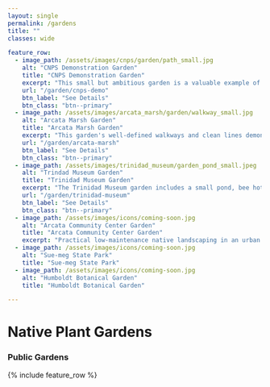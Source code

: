 ```yaml
---
layout: single
permalink: /gardens
title: ""
classes: wide

feature_row:
  - image_path: /assets/images/cnps/garden/path_small.jpg
    alt: "CNPS Demonstration Garden"
    title: "CNPS Demonstration Garden"
    excerpt: "This small but ambitious garden is a valuable example of what homeowners can accomplish on a small suburban lot."
    url: "/garden/cnps-demo"
    btn_label: "See Details"
    btn_class: "btn--primary"
  - image_path: /assets/images/arcata_marsh/garden/walkway_small.jpg
    alt: "Arcata Marsh Garden"
    title: "Arcata Marsh Garden"
    excerpt: "This garden's well-defined walkways and clean lines demonstrate how a native plant landscape can still look tidy and well-maintained."
    url: "/garden/arcata-marsh"
    btn_label: "See Details"
    btn_class: "btn--primary"
  - image_path: /assets/images/trinidad_museum/garden_pond_small.jpeg
    alt: "Trindad Museum Garden"
    title: "Trinidad Museum Garden"
    excerpt: "The Trinidad Museum garden includes a small pond, bee hotel and meandering paths."
    url: "/garden/trinidad-museum"
    btn_label: "See Details"
    btn_class: "btn--primary"
  - image_path: /assets/images/icons/coming-soon.jpg
    alt: "Arcata Community Center Garden"
    title: "Arcata Community Center Garden"
    excerpt: "Practical low-maintenance native landscaping in an urban setting. This small oasis is a glimpse of what we would love to achieve in more public places."
  - image_path: /assets/images/icons/coming-soon.jpg
    alt: "Sue-meg State Park"
    title: "Sue-meg State Park"
  - image_path: /assets/images/icons/coming-soon.jpg
    alt: "Humboldt Botanical Garden"
    title: "Humboldt Botanical Garden"

---
```


<h1>Native Plant Gardens</h1> 

<h3>Public Gardens</h3>
{% include feature_row %}



